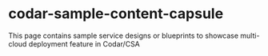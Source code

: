 # codar-sample-content-capsule
This page contains sample service designs or blueprints to showcase multi-cloud deployment feature in Codar/CSA
